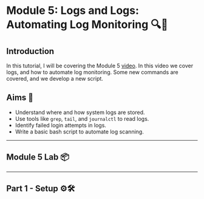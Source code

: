 # Module 5: Logs and Logs: Automating Log Monitoring 🔍🤖

## Introduction

In this tutorial, I will be covering the Module 5 [video](https://www.youtube.com/watch?v=RYclAh6ZAX4&list=PLGPhFvIx6g8hdTP3fj2GV7qeISOUjYknL). In this video we cover logs, and how to automate log monitoring. Some new commands are covered, and we develop a new script.

## Aims 🎯
- Understand where and how system logs are stored.
- Use tools like `grep`, `tail`, and `journalctl` to read logs.
- Identify failed login attempts in logs.
- Write a basic bash script to automate log scanning.

---

## Module 5 Lab 📦

---

## Part 1 - Setup ⚙️🛠️
